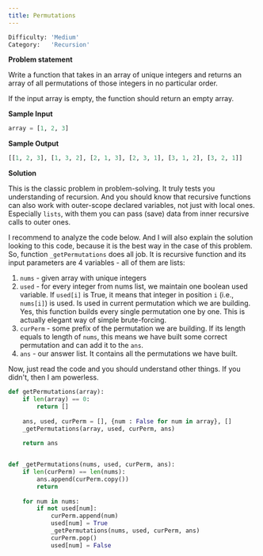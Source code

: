 ```yaml
---
title: Permutations
---
```


```python
Difficulty: 'Medium'
Category:   'Recursion'
```

**Problem statement**

Write a function that takes in an array of unique integers and returns an array of all permutations of those integers in no particular order.

If the input array is empty, the function should return an empty array.

**Sample Input**
```python
array = [1, 2, 3]
```

**Sample Output**
```python
[[1, 2, 3], [1, 3, 2], [2, 1, 3], [2, 3, 1], [3, 1, 2], [3, 2, 1]]
```

**Solution**

This is the classic problem in problem-solving. It truly tests you understanding of recursion. And you should know that recursive functions can also work with outer-scope declared variables, not just with local ones. Especially `lists`, with them you can pass (save) data from inner recursive calls to outer ones. 

I recommend to analyze the code below. And I will also explain the solution looking to this code, because it is the best way in the case of this problem. So, function `_getPermutations` does all job. It is recursive function and its input parameters are 4 variables - all of them are lists:
1. `nums` - given array with unique integers
2. `used` - for every integer from nums list, we maintain one boolean used variable. If `used[i]` is True, it means that integer in position `i` (i.e., `nums[i]`) is used. Is used in current permutation which we are building. Yes, this function builds every single permutation one by one. This is actually elegant way of simple brute-forcing.
3. `curPerm` - some prefix of the permutation we are building. If its length equals to length of `nums`, this means we have built some correct permutation and can add it to the `ans`.
4. `ans` - our answer list. It contains all the permutations we have built. 

Now, just read the code and you should understand other things. If you didn't, then I am powerless. 
```python
def getPermutations(array):
    if len(array) == 0:
        return []
	
    ans, used, curPerm = [], {num : False for num in array}, []
    _getPermutations(array, used, curPerm, ans)
	
    return ans


def _getPermutations(nums, used, curPerm, ans):
    if len(curPerm) == len(nums):
        ans.append(curPerm.copy())
        return
	
    for num in nums:
        if not used[num]:
            curPerm.append(num)
            used[num] = True
            _getPermutations(nums, used, curPerm, ans)
            curPerm.pop()
            used[num] = False
```
